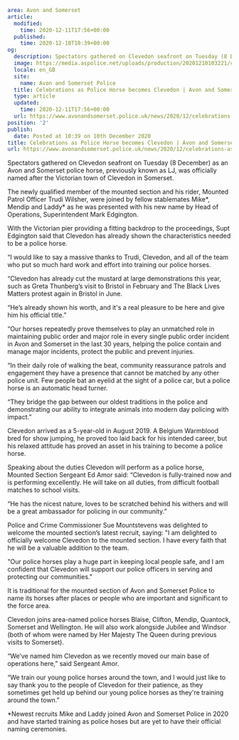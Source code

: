 ```yaml
area: Avon and Somerset
article:
  modified:
    time: 2020-12-11T17:56+00:00
  published:
    time: 2020-12-10T10:39+00:00
og:
  description: Spectators gathered on Clevedon seafront on Tuesday (8 December) as an Avon and Somerset police horse, previously known as LJ, was officially named after the Victorian town of Clevedon in Somerset.
  image: https://media.aspolice.net/uploads/production/20201210103221/clevedon-naming-scaled.jpg
  locale: en_GB
  site:
    name: Avon and Somerset Police
  title: Celebrations as Police Horse becomes Clevedon | Avon and Somerset Police
  type: article
  updated:
    time: 2020-12-11T17:56+00:00
  url: https://www.avonandsomerset.police.uk/news/2020/12/celebrations-as-police-horse-becomes-clevedon/
position: '2'
publish:
  date: Posted at 10:39 on 10th December 2020
title: Celebrations as Police Horse becomes Clevedon | Avon and Somerset Police
url: https://www.avonandsomerset.police.uk/news/2020/12/celebrations-as-police-horse-becomes-clevedon/
```

Spectators gathered on Clevedon seafront on Tuesday (8 December) as an Avon and Somerset police horse, previously known as LJ, was officially named after the Victorian town of Clevedon in Somerset.

The newly qualified member of the mounted section and his rider, Mounted Patrol Officer Trudi Wilsher, were joined by fellow stablemates Mike*, Mendip and Laddy* as he was presented with his new name by Head of Operations, Superintendent Mark Edgington.

With the Victorian pier providing a fitting backdrop to the proceedings, Supt Edgington said that Clevedon has already shown the characteristics needed to be a police horse.

“I would like to say a massive thanks to Trudi, Clevedon, and all of the team who put so much hard work and effort into training our police horses.

“Clevedon has already cut the mustard at large demonstrations this year, such as Greta Thunberg’s visit to Bristol in February and The Black Lives Matters protest again in Bristol in June.

“He’s already shown his worth, and it's a real pleasure to be here and give him his official title.”

“Our horses repeatedly prove themselves to play an unmatched role in maintaining public order and major role in every single public order incident in Avon and Somerset in the last 30 years, helping the police contain and manage major incidents, protect the public and prevent injuries.

“In their daily role of walking the beat, community reassurance patrols and engagement they have a presence that cannot be matched by any other police unit. Few people bat an eyelid at the sight of a police car, but a police horse is an automatic head turner.

“They bridge the gap between our oldest traditions in the police and demonstrating our ability to integrate animals into modern day policing with impact.”

Clevedon arrived as a 5-year-old in August 2019. A Belgium Warmblood bred for show jumping, he proved too laid back for his intended career, but his relaxed attitude has proved an asset in his training to become a police horse.

Speaking about the duties Clevedon will perform as a police horse, Mounted Section Sergeant Ed Amor said: “Clevedon is fully-trained now and is performing excellently. He will take on all duties, from difficult football matches to school visits.

“He has the nicest nature, loves to be scratched behind his withers and will be a great ambassador for policing in our community.”

Police and Crime Commissioner Sue Mountstevens was delighted to welcome the mounted section’s latest recruit, saying: "I am delighted to officially welcome Clevedon to the mounted section. I have every faith that he will be a valuable addition to the team.

"Our police horses play a huge part in keeping local people safe, and I am confident that Clevedon will support our police officers in serving and protecting our communities."

It is traditional for the mounted section of Avon and Somerset Police to name its horses after places or people who are important and significant to the force area.

Clevedon joins area-named police horses Blaise, Clifton, Mendip, Quantock, Somerset and Wellington. He will also work alongside Jubilee and Windsor (both of whom were named by Her Majesty The Queen during previous visits to Somerset).

“We’ve named him Clevedon as we recently moved our main base of operations here,” said Sergeant Amor.

“We train our young police horses around the town, and I would just like to say thank you to the people of Clevedon for their patience, as they sometimes get held up behind our young police horses as they're training around the town.”

*Newest recruits Mike and Laddy joined Avon and Somerset Police in 2020 and have started training as police hoses but are yet to have their official naming ceremonies.
